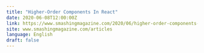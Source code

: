 ```yaml
---
title: "Higher-Order Components In React"
date: 2020-06-08T12:00:00Z
link: https://www.smashingmagazine.com/2020/06/higher-order-components-react/?utm_medium=RSS&utm_source=news.12bit.vn
site: www.smashingmagazine.com/articles
language: English
draft: false
---
```

